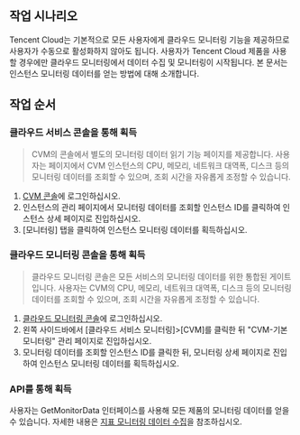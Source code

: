 ## 작업 시나리오

Tencent Cloud는 기본적으로 모든 사용자에게 클라우드 모니터링 기능을 제공하므로 사용자가 수동으로 활성화하지 않아도 됩니다. 사용자가 Tencent Cloud 제품을 사용할 경우에만 클라우드 모니터링에서 데이터 수집 및 모니터링이 시작됩니다. 본 문서는 인스턴스 모니터링 데이터를 얻는 방법에 대해 소개합니다.

## 작업 순서
### 클라우드 서비스 콘솔을 통해 획득
> CVM의 콘솔에서 별도의 모니터링 데이터 읽기 기능 페이지를 제공합니다. 사용자는 페이지에서 CVM 인스턴스의 CPU, 메모리, 네트워크 대역폭, 디스크 등의 모니터링 데이터를 조회할 수 있으며, 조회 시간을 자유롭게 조정할 수 있습니다.
>
1. [CVM 콘솔](https://console.cloud.tencent.com/cvm)에 로그인하십시오.
2. 인스턴스의 관리 페이지에서 모니터링 데이터를 조회할 인스턴스 ID를 클릭하여 인스턴스 상세 페이지로 진입하십시오.
3. [모니터링] 탭을 클릭하여 인스턴스 모니터링 데이터를 획득하십시오.

### 클라우드 모니터링 콘솔을 통해 획득
> 클라우드 모니터링 콘솔은 모든 서비스의 모니터링 데이터를 위한 통합된 게이트입니다. 사용자는 CVM의 CPU, 메모리, 네트워크 대역폭, 디스크 등의 모니터링 데이터를 조회할 수 있으며, 조회 시간을 자유롭게 조정할 수 있습니다.
>
1. [클라우드 모니터링 콘솔](https://console.cloud.tencent.com/monitor/overview)에 로그인하십시오.
2. 왼쪽 사이드바에서 [클라우드 서비스 모니터링]>[CVM]를 클릭한 뒤 "CVM-기본 모니터링" 관리 페이지로 진입하십시오.
3. 모니터링 데이터를 조회할 인스턴스 ID를 클릭한 뒤, 모니터링 상세 페이지로 진입하여 인스턴스 모니터링 데이터를 획득하십시오.

### API를 통해 획득
사용자는 GetMonitorData 인터페이스를 사용해 모든 제품의 모니터링 데이터를 얻을 수 있습니다. 자세한 내용은 [지표 모니터링 데이터 수집](https://cloud.tencent.com/document/product/248/31014)을 참조하십시오.


